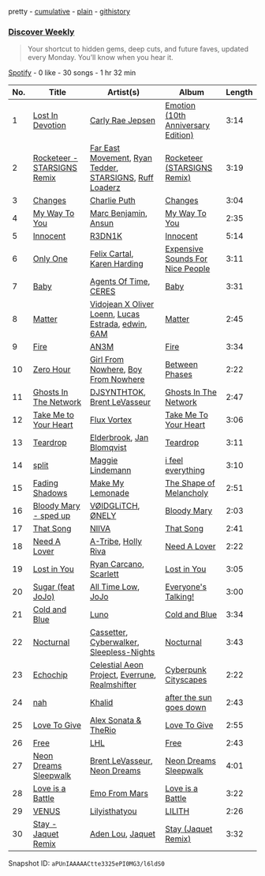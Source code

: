 pretty - [cumulative](/playlists/cumulative/37i9dQZEVXcMQ21aVFwcU6.md) - [plain](/playlists/plain/37i9dQZEVXcMQ21aVFwcU6) - [githistory](https://github.githistory.xyz/mdn522/spotify-playlist-archive/blob/main/playlists/plain/37i9dQZEVXcMQ21aVFwcU6)

### [Discover Weekly](https://open.spotify.com/playlist/37i9dQZEVXcMQ21aVFwcU6)

> Your shortcut to hidden gems, deep cuts, and future faves, updated every Monday\. You’ll know when you hear it.

[Spotify](https://open.spotify.com/user/spotify) - 0 like - 30 songs - 1 hr 32 min

| No. | Title | Artist(s) | Album | Length |
|---|---|---|---|---|
| 1 | [Lost In Devotion](https://open.spotify.com/track/6WYqOPEvKiYihM47u2JNXh) | [Carly Rae Jepsen](https://open.spotify.com/artist/6sFIWsNpZYqfjUpaCgueju) | [Emotion \(10th Anniversary Edition\)](https://open.spotify.com/album/1iFZcNmUvhWq5uXYmlKlKb) | 3:14 |
| 2 | [Rocketeer \- STARSIGNS Remix](https://open.spotify.com/track/5HFZxFamKC6SpJMkW7ov5Z) | [Far East Movement](https://open.spotify.com/artist/698hF4vcwHwPy8ltmXermq), [Ryan Tedder](https://open.spotify.com/artist/4we5S2VLjgY9KzIzApL1KI), [STARSIGNS](https://open.spotify.com/artist/4i6h8ZEK64FovE2EQCjMMZ), [Ruff Loaderz](https://open.spotify.com/artist/5JOIrGvup0vD5VjodB62Ui) | [Rocketeer \(STARSIGNS Remix\)](https://open.spotify.com/album/3CpsyLwTh6KGy86kf9Jo5E) | 3:19 |
| 3 | [Changes](https://open.spotify.com/track/4kUI0vuDd0Zub4IvxxNreM) | [Charlie Puth](https://open.spotify.com/artist/6VuMaDnrHyPL1p4EHjYLi7) | [Changes](https://open.spotify.com/album/3ciPO09YDjuEuCs3SyQV4O) | 3:04 |
| 4 | [My Way To You](https://open.spotify.com/track/5gKuXrsUS7Gi8WgNhAOML7) | [Marc Benjamin](https://open.spotify.com/artist/05KjvP5zdwtEIgEazqblZw), [Ansun](https://open.spotify.com/artist/5UZG6OoWsLEtOIIRJ2IfDm) | [My Way To You](https://open.spotify.com/album/6IsYLGlX5Zvx19b528FD3D) | 2:35 |
| 5 | [Innocent](https://open.spotify.com/track/76bjIVvtqSjTXIiBO73IrO) | [R3DN1K](https://open.spotify.com/artist/2vDQ0ORcOOKCkdHf6VJUCH) | [Innocent](https://open.spotify.com/album/6TZtn5Pwr6QNt0GOEJWDOR) | 5:14 |
| 6 | [Only One](https://open.spotify.com/track/7kcvhjkit9kuMv3DogaTUI) | [Felix Cartal](https://open.spotify.com/artist/6roDXEmZ6AARdOUv6x5U2v), [Karen Harding](https://open.spotify.com/artist/1QOHbhVRpDoNtRkz79si6b) | [Expensive Sounds For Nice People](https://open.spotify.com/album/35yhWb1e6S2W3q9S5y0dQZ) | 3:11 |
| 7 | [Baby](https://open.spotify.com/track/7f2HMR4UT56WcHPtfdrnKv) | [Agents Of Time](https://open.spotify.com/artist/6Jbyd4qzEtbFtswZP1o6Ht), [CERES](https://open.spotify.com/artist/32kPQzj1rk4nnGIIJpIUic) | [Baby](https://open.spotify.com/album/6dPWbiXDev8kIBHmrqrRkO) | 3:31 |
| 8 | [Matter](https://open.spotify.com/track/59cBx28nDIgn21WAzX8LGv) | [Vidojean X Oliver Loenn](https://open.spotify.com/artist/6IoO8i8OnEodMtJ3CFKlAH), [Lucas Estrada](https://open.spotify.com/artist/2tndYCXQneCV4jtoWRwVpz), [edwin](https://open.spotify.com/artist/6dQ7ZJOINrr3S5duN9cjfk), [6AM](https://open.spotify.com/artist/6cHYKdxjIe1gL7mp1VzC1F) | [Matter](https://open.spotify.com/album/02hqNrIX2buFO6QSVzP4eX) | 2:45 |
| 9 | [Fire](https://open.spotify.com/track/4aM0puKwl7ZhAuuOKwYWV2) | [AN3M](https://open.spotify.com/artist/5kpb3keizgJ6qq8QkPIBHv) | [Fire](https://open.spotify.com/album/2WQoPbP3wNhqPng6fWBEu8) | 3:34 |
| 10 | [Zero Hour](https://open.spotify.com/track/4P1NKEAFOFcTIsXHEt3Adv) | [Girl From Nowhere](https://open.spotify.com/artist/3APsK1h2YmH8uiS45fny8K), [Boy From Nowhere](https://open.spotify.com/artist/1VURNWjXDR62CZ7EgNwK8Q) | [Between Phases](https://open.spotify.com/album/0LJ9eGL3NRUT9SYnvNzR3F) | 2:22 |
| 11 | [Ghosts In The Network](https://open.spotify.com/track/3rIMZ6GuubWPIf1eB5GGIS) | [DJSYNTHTOK](https://open.spotify.com/artist/1Gg9OE6NVjHHl2NZUZwMhA), [Brent LeVasseur](https://open.spotify.com/artist/7FiOUsJNVf1BKh9gPzUFtb) | [Ghosts In The Network](https://open.spotify.com/album/4eGDL5Np3XgyZqZZCf6dmE) | 2:47 |
| 12 | [Take Me to Your Heart](https://open.spotify.com/track/2rQVKJmHGF3eb3O1nJ8twY) | [Flux Vortex](https://open.spotify.com/artist/1MNQjRAMxv130gsVbIbR0H) | [Take Me To Your Heart](https://open.spotify.com/album/5cRgekvfZWo6pmCKiuoDS9) | 3:06 |
| 13 | [Teardrop](https://open.spotify.com/track/0xnLakFlp3s0FEhM4Bhpzq) | [Elderbrook](https://open.spotify.com/artist/2vf4pRsEY6LpL5tKmqWb64), [Jan Blomqvist](https://open.spotify.com/artist/5wMlMjOLeJfS5DfxqGfm83) | [Teardrop](https://open.spotify.com/album/4XFuIYmDT4f7l5GcmeRec9) | 3:11 |
| 14 | [split](https://open.spotify.com/track/1fOC4P7RelbWK4FcxcATuf) | [Maggie Lindemann](https://open.spotify.com/artist/0uGk2czvcpWQA383Im6ajf) | [i feel everything](https://open.spotify.com/album/2WbgQIggT3i5OUr94vlcUT) | 3:10 |
| 15 | [Fading Shadows](https://open.spotify.com/track/2weQFPUj6YiAKP0CQ5opuL) | [Make My Lemonade](https://open.spotify.com/artist/3sH14uPlXiD8ynzIEIXRQZ) | [The Shape of Melancholy](https://open.spotify.com/album/5ru55dFsDouTtiO1hiKvIP) | 2:51 |
| 16 | [Bloody Mary \- sped up](https://open.spotify.com/track/3wPIN0Be5f6eBvKgXGkokq) | [VØIDGLiTCH](https://open.spotify.com/artist/6fe2654hsROcAN8DKWwRe0), [ØNELY](https://open.spotify.com/artist/2e6yfl3iV0V3bvqjFaZBE4) | [Bloody Mary](https://open.spotify.com/album/0m0hN84zQmGN5EJmVUMt3K) | 2:03 |
| 17 | [That Song](https://open.spotify.com/track/0wlkFituZp5jCUOjS35UJ1) | [NIIVA](https://open.spotify.com/artist/0viMvQMmt8vK3TO2TAkbz1) | [That Song](https://open.spotify.com/album/6r0K1oOph3m0MlqQUQ5Ncy) | 2:41 |
| 18 | [Need A Lover](https://open.spotify.com/track/7sAjlaoLfiyEPSdSw0vOwJ) | [A\-Tribe](https://open.spotify.com/artist/2dBAgMvstPSngRSYoDkka8), [Holly Riva](https://open.spotify.com/artist/0btTDP6VhZqWmf6e2A9WKm) | [Need A Lover](https://open.spotify.com/album/42R33sNcw6AtQHvHZZdmxG) | 2:22 |
| 19 | [Lost in You](https://open.spotify.com/track/2D8lf2yy2jzh1QjO18pkQV) | [Ryan Carcano](https://open.spotify.com/artist/0gZQi9Q38FHhLpsugS2pxi), [Scarlett](https://open.spotify.com/artist/06ahQOusxyLRkcUMrXts8s) | [Lost in You](https://open.spotify.com/album/5aMhjZJ1Ilh8ijiFxGG3sY) | 3:05 |
| 20 | [Sugar \(feat JoJo\)](https://open.spotify.com/track/3lErXBoKmIXTmqVw4CoUmI) | [All Time Low](https://open.spotify.com/artist/46gyXjRIvN1NL1eCB8GBxo), [JoJo](https://open.spotify.com/artist/5xuNBZoM7z1Vv8IQ6uM0p6) | [Everyone's Talking!](https://open.spotify.com/album/02l2P4R1Q2FJX0zAaWr1bl) | 3:00 |
| 21 | [Cold and Blue](https://open.spotify.com/track/4EbpYZN3OuYXYLB8RqEku5) | [Luno](https://open.spotify.com/artist/1JacQ0N8ryIgfeJ8WVqS6U) | [Cold and Blue](https://open.spotify.com/album/1j9oKsa31PmykvJTw1Q0oK) | 3:34 |
| 22 | [Nocturnal](https://open.spotify.com/track/1MgZkrRyVMpF7CYjr7fjdD) | [Cassetter](https://open.spotify.com/artist/6rzOP8pWzUuXlniCGCtrcE), [Cyberwalker](https://open.spotify.com/artist/4ITiUL9rLnbOtwjomEXGA5), [Sleepless\-Nights](https://open.spotify.com/artist/59KIvMzLvDND3LT5DqOleE) | [Nocturnal](https://open.spotify.com/album/4ScaF2yp6kKsZBMFWEHj6t) | 3:43 |
| 23 | [Echochip](https://open.spotify.com/track/0LWZx9vXFuCpex7VSeqF3G) | [Celestial Aeon Project](https://open.spotify.com/artist/3erL8NEQbmmOXhO6yyVWxO), [Everrune](https://open.spotify.com/artist/53X0Y3pZNqikGl1nNf7cWO), [Realmshifter](https://open.spotify.com/artist/5lPWjyVLYGkiPOkoX0WGrj) | [Cyberpunk Cityscapes](https://open.spotify.com/album/67aojqmmdKhCA5TkRrln3f) | 2:22 |
| 24 | [nah](https://open.spotify.com/track/0DEz9z1H0UChVJrjB9Wsjf) | [Khalid](https://open.spotify.com/artist/6LuN9FCkKOj5PcnpouEgny) | [after the sun goes down](https://open.spotify.com/album/4PPuC1eL0wWfqBijzhbOWg) | 2:43 |
| 25 | [Love To Give](https://open.spotify.com/track/2UwCmbsKx4CnQWviSVT3Xh) | [Alex Sonata & TheRio](https://open.spotify.com/artist/0R3Imkf3vLjMsdx46OC2Ej) | [Love To Give](https://open.spotify.com/album/4jbkRPLMABwCzWTyYmiVFR) | 2:55 |
| 26 | [Free](https://open.spotify.com/track/2gvUPLOzNqayw8CIz6kkx4) | [LHL](https://open.spotify.com/artist/5OsdF8s8he1UZT7NzlWBcj) | [Free](https://open.spotify.com/album/5SANDWJy4TQT529ZiO2e8P) | 2:43 |
| 27 | [Neon Dreams Sleepwalk](https://open.spotify.com/track/2D0dTiPA9iLIJHnJjWDRKB) | [Brent LeVasseur](https://open.spotify.com/artist/7FiOUsJNVf1BKh9gPzUFtb), [Neon Dreams](https://open.spotify.com/artist/78vWce9MI81wQGdCJokJQQ) | [Neon Dreams Sleepwalk](https://open.spotify.com/album/3q1BTNrPpUeDJvALBuob6h) | 4:01 |
| 28 | [Love is a Battle](https://open.spotify.com/track/5ZYG27MAkZ78nh2AEowE3R) | [Emo From Mars](https://open.spotify.com/artist/3i7cxh8vm7CNgibDcj5sds) | [Love is a Battle](https://open.spotify.com/album/70OaJrqNDh1DzQmcNCgqWB) | 3:22 |
| 29 | [VENUS](https://open.spotify.com/track/4P9gbJX6AGFIzhcuCz2Bay) | [Lilyisthatyou](https://open.spotify.com/artist/4ExEi8SBEd3QRgwbGw2nHC) | [LILITH](https://open.spotify.com/album/1GUCH2r70wXvAMwhugQs1G) | 2:26 |
| 30 | [Stay \- Jaquet Remix](https://open.spotify.com/track/4F8OaUBCE9k7IW8KR1d5MA) | [Aden Lou](https://open.spotify.com/artist/2SERlI6L4lfC7TOY8remiC), [Jaquet](https://open.spotify.com/artist/36lN5NolUGQxNHcICDgOTu) | [Stay \(Jaquet Remix\)](https://open.spotify.com/album/5i0cyK9sgB87mPry2DDgbh) | 3:32 |

Snapshot ID: `aPUnIAAAAACtte3325ePI0MG3/l6ldS0`
